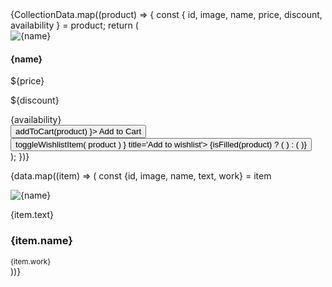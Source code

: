 <div className='wrapper'>
					<Splide
						options={options}
						aria-labelledby='products'
						hasTrack={false}>
						<SplideTrack>
							{CollectionData.map((product) => {
								const {
									id,
									image,
									name,
									price,
									discount,
									availability
								} = product;
								return (
									<SplideSlide key={id}>
										<div
											className='product card'
											style={{ position: 'relative' }}>
											<div className='product-image'>
												<img
													src={`../images/${image}`}
													alt={name}
													className='card-img-top'
												/>
											</div>
											<div className='product-info card-body'>
												<h4 className='card-title'>
													{name}
												</h4>
												<div className='price-info'>
													<p className='price card-text'>
														${price}
													</p>
													<p className='discount card-text'>
														${discount}
													</p>
												</div>
											</div>
											<div className='availability card-footer'>
												{availability}
											</div>
											<div className='btn-container card-footer'>
												<button
													className='cart-btn btn btn-primary'
													onClick={() =>
														addToCart(product)
													}>
													Add to Cart
												</button>
												<button
													className={`wish-btn btn ${
														isFilled(product)
															? 'btn-filled'
															: 'btn-outline-primary'
													}`}
													onClick={() =>
														toggleWishlistItem(
															product
														)
													}
													title='Add to wishlist'>
													{isFilled(product) ? (
														<i className='fas fa-heart'></i>
													) : (
														<i className='far fa-heart'></i>
													)}
												</button>
											</div>
										</div>
									</SplideSlide>
								);
							})}
						</SplideTrack>
					</Splide>
				</div>


<Splide options={options}
					aria-labelledby='testimonial'
					hasTrack={false}
				>
					<SplideTrack>
						{data.map((item) => (
						    const {id, image, name, text, work} = item
							<SplideSlide key={id}>
								<div className='testimonial-card'>
									<div className='testimonial-img'>
										<img
											src={image}
											alt={name}
											loading='lazy'
										/>
									</div>
									<div className='testimonial-info'>
										<p className='testimonial-text'>
											{item.text}
										</p>
										<div className='testimonial-user'>
											<h3 className='testimonial-user-name'>
												{item.name}
											</h3>
										</div>
										<small>{item.work}</small>
									</div>
								</div>
							</SplideSlide>
						))}
					</SplideTrack>
				</Splide>
